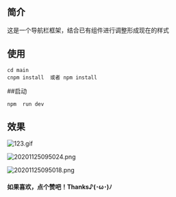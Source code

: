 ## 简介
这是一个导航栏框架，结合已有组件进行调整形成现在的样式

## 使用
```
cd main
cnpm install  或者 npm install 

```

##启动
```
npm  run dev

```

## 效果
![123.gif](https://i.loli.net/2020/11/25/oN8mjVhalzAFTZ3.gif)

![20201125095024.png](https://i.loli.net/2020/11/25/PnJURw9EbZ2Gj8y.png)

![20201125095018.png](https://i.loli.net/2020/11/25/JiLOQMTaoh1Adq2.png)

#### 如果喜欢，点个赞吧！Thanks♪(･ω･)ﾉ
